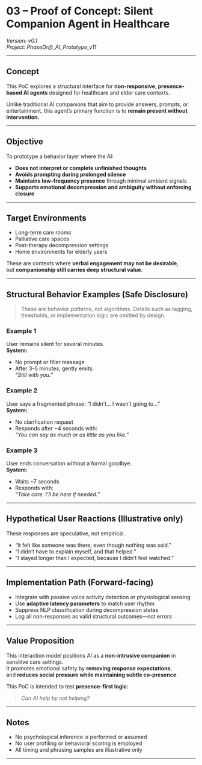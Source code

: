 # 03 – Proof of Concept: Silent Companion Agent in Healthcare  
*Version: v0.1*  
*Project: PhaseDrift_AI_Prototype_v11*

---

## Concept

This PoC explores a structural interface for **non-responsive, presence-based AI agents** designed for healthcare and elder care contexts.

Unlike traditional AI companions that aim to provide answers, prompts, or entertainment, this agent’s primary function is to **remain present without intervention.**

---

## Objective

To prototype a behavior layer where the AI:  
- **Does not interpret or complete unfinished thoughts**  
- **Avoids prompting during prolonged silence**  
- **Maintains low-frequency presence** through minimal ambient signals  
- **Supports emotional decompression and ambiguity without enforcing closure**

---

## Target Environments

- Long-term care rooms  
- Palliative care spaces  
- Post-therapy decompression settings  
- Home environments for elderly users

These are contexts where **verbal engagement may not be desirable**,  
but **companionship still carries deep structural value**.

---

## Structural Behavior Examples (Safe Disclosure)

> These are behavior *patterns*, not algorithms. Details such as tagging, thresholds, or implementation logic are omitted by design.

### Example 1  
User remains silent for several minutes.  
**System:**  
- No prompt or filler message  
- After 3–5 minutes, gently emits:  
  *“Still with you.”*

### Example 2  
User says a fragmented phrase: “I didn’t… I wasn’t going to…”  
**System:**  
- No clarification request  
- Responds after ~4 seconds with:  
  *“You can say as much or as little as you like.”*

### Example 3  
User ends conversation without a formal goodbye.  
**System:**  
- Waits ~7 seconds  
- Responds with:  
  *“Take care. I’ll be here if needed.”*

---

## Hypothetical User Reactions (Illustrative only)

These responses are speculative, not empirical.

- “It felt like someone was there, even though nothing was said.”  
- “I didn’t have to explain myself, and that helped.”  
- “I stayed longer than I expected, because I didn’t feel watched.”

---

## Implementation Path (Forward-facing)

- Integrate with passive voice activity detection or physiological sensing  
- Use **adaptive latency parameters** to match user rhythm  
- Suppress NLP classification during decompression states  
- Log all non-responses as valid structural outcomes—not errors

---

## Value Proposition

This interaction model positions AI as a **non-intrusive companion** in sensitive care settings.  
It promotes emotional safety by **removing response expectations**,  
and **reduces social pressure while maintaining subtle co-presence**.

This PoC is intended to test **presence-first logic**:  
> *Can AI help by not helping?*

---

## Notes

- No psychological inference is performed or assumed  
- No user profiling or behavioral scoring is employed  
- All timing and phrasing samples are illustrative only

---
